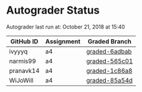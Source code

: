 # Autograder Status
Autograder last run at: October 21, 2018 at 15:40

| GitHub ID | Assignment | Graded Branch |
|-----------|------------|---------------|
| ivyyyq | a4 | [graded-6adbab](https://github.com/Fall2018COMP401-001/a4-ivyyyq/tree/graded-6adbab) | 
| narmis99 | a4 | [graded-565c01](https://github.com/Fall2018COMP401-001/a4-narmis99/tree/graded-565c01) | 
| pranavk14 | a4 | [graded-1c86a8](https://github.com/Fall2018COMP401-001/a4-pranavk14/tree/graded-1c86a8) | 
| WiJoWill | a4 | [graded-85a54d](https://github.com/Fall2018COMP401-001/a4-WiJoWill/tree/graded-85a54d) | 
